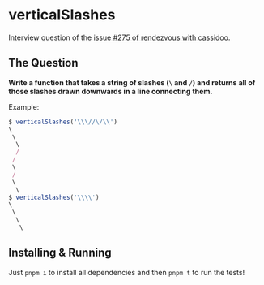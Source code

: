 # verticalSlashes

Interview question of the [issue #275 of rendezvous with cassidoo](https://buttondown.email/cassidoo/archive/normal-is-not-something-to-aspire-to-its-4437/).

## The Question

**Write a function that takes a string of slashes (`\` and `/`) and returns all of those slashes drawn downwards in a line connecting them.**

Example:

```js
$ verticalSlashes('\\\//\/\\')
\
 \
  \
  /
 /
 \
 /
 \
  \
$ verticalSlashes('\\\\')
\
 \
  \
   \
```

## Installing & Running

Just `pnpm i` to install all dependencies and then `pnpm t` to run the tests!
